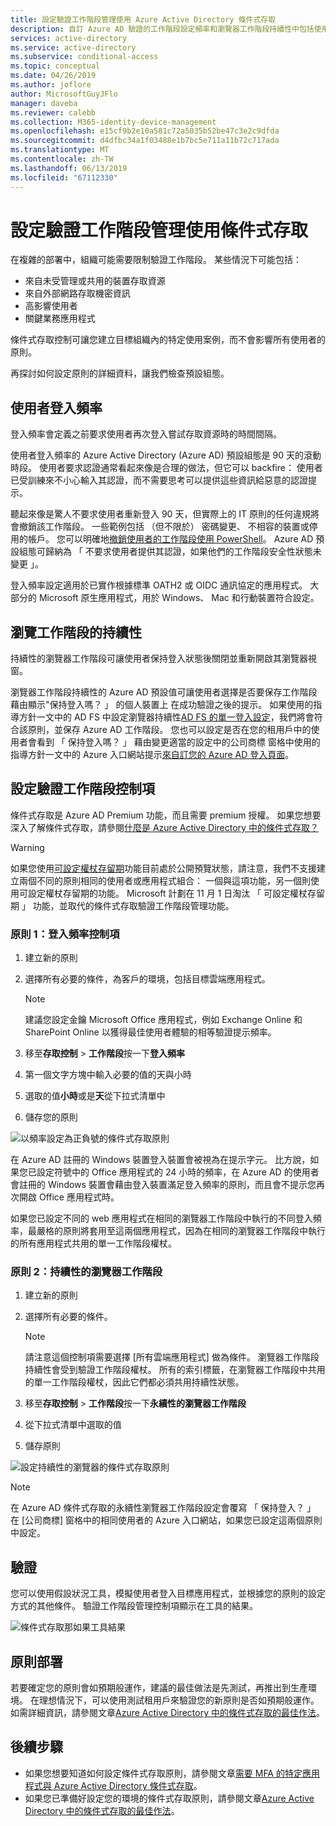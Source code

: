 ```yaml
---
title: 設定驗證工作階段管理使用 Azure Active Directory 條件式存取
description: 自訂 Azure AD 驗證的工作階段設定頻率和瀏覽器工作階段持續性中包括使用者登。
services: active-directory
ms.service: active-directory
ms.subservice: conditional-access
ms.topic: conceptual
ms.date: 04/26/2019
ms.author: joflore
author: MicrosoftGuyJFlo
manager: daveba
ms.reviewer: calebb
ms.collection: M365-identity-device-management
ms.openlocfilehash: e15cf9b2e10a581c72a5035b52be47c3e2c9dfda
ms.sourcegitcommit: d4dfbc34a1f03488e1b7bc5e711a11b72c717ada
ms.translationtype: MT
ms.contentlocale: zh-TW
ms.lasthandoff: 06/13/2019
ms.locfileid: "67112330"
---
```

# <a name="configure-authentication-session-management-with-conditional-access"></a>設定驗證工作階段管理使用條件式存取

在複雜的部署中，組織可能需要限制驗證工作階段。 某些情況下可能包括：

* 來自未受管理或共用的裝置存取資源
* 來自外部網路存取機密資訊
* 高影響使用者
* 關鍵業務應用程式

條件式存取控制可讓您建立目標組織內的特定使用案例，而不會影響所有使用者的原則。

再探討如何設定原則的詳細資料，讓我們檢查預設組態。

## <a name="user-sign-in-frequency"></a>使用者登入頻率

登入頻率會定義之前要求使用者再次登入嘗試存取資源時的時間間隔。

使用者登入頻率的 Azure Active Directory (Azure AD) 預設組態是 90 天的滾動時段。 使用者要求認證通常看起來像是合理的做法，但它可以 backfire： 使用者已受訓練來不小心輸入其認證，而不需要思考可以提供這些資訊給惡意的認證提示。

聽起來像是驚人不要求使用者重新登入 90 天，但實際上的 IT 原則的任何違規將會撤銷該工作階段。 一些範例包括 （但不限於） 密碼變更、 不相容的裝置或停用的帳戶。 您可以明確地[撤銷使用者的工作階段使用 PowerShell](https://docs.microsoft.com/powershell/module/azuread/revoke-azureaduserallrefreshtoken?view=azureadps-2.0)。 Azure AD 預設組態可歸納為 「 不要求使用者提供其認證，如果他們的工作階段安全性狀態未變更 」。

登入頻率設定適用於已實作根據標準 OATH2 或 OIDC 通訊協定的應用程式。 大部分的 Microsoft 原生應用程式，用於 Windows、 Mac 和行動裝置符合設定。

## <a name="persistence-of-browsing-sessions"></a>瀏覽工作階段的持續性

持續性的瀏覽器工作階段可讓使用者保持登入狀態後關閉並重新開啟其瀏覽器視窗。

瀏覽器工作階段持續性的 Azure AD 預設值可讓使用者選擇是否要保存工作階段藉由顯示"保持登入嗎？ 」 的個人裝置上 在成功驗證之後的提示。 如果使用的指導方針一文中的 AD FS 中設定瀏覽器持續性[AD FS 的單一登入設定](https://docs.microsoft.com/windows-server/identity/ad-fs/operations/ad-fs-single-sign-on-settings#enable-psso-for-office-365-users-to-access-sharepoint-online
)，我們將會符合該原則，並保存 Azure AD 工作階段。 您也可以設定是否在您的租用戶中的使用者會看到 「 保持登入嗎？ 」 藉由變更適當的設定中的公司商標 窗格中使用的指導方針一文中的 Azure 入口網站提示[來自訂您的 Azure AD 登入頁面](../fundamentals/customize-branding.md)。

## <a name="configuring-authentication-session-controls"></a>設定驗證工作階段控制項

條件式存取是 Azure AD Premium 功能，而且需要 premium 授權。 如果您想要深入了解條件式存取，請參閱[什麼是 Azure Active Directory 中的條件式存取？](overview.md#license-requirements)

> [!WARNING]
> 如果您使用[可設定權杖存留期](../develop/active-directory-configurable-token-lifetimes.md)功能目前處於公開預覽狀態，請注意，我們不支援建立兩個不同的原則相同的使用者或應用程式組合： 一個與這項功能，另一個則使用可設定權杖存留期的功能。 Microsoft 計劃在 11 月 1 日淘汰 「 可設定權杖存留期 」 功能，並取代的條件式存取驗證工作階段管理功能。  

### <a name="policy-1-sign-in-frequency-control"></a>原則 1：登入頻率控制項

1. 建立新的原則
1. 選擇所有必要的條件，為客戶的環境，包括目標雲端應用程式。

   > [!NOTE]
   > 建議您設定金鑰 Microsoft Office 應用程式，例如 Exchange Online 和 SharePoint Online 以獲得最佳使用者體驗的相等驗證提示頻率。

1. 移至**存取控制** > **工作階段**按一下**登入頻率**
1. 第一個文字方塊中輸入必要的值的天與小時
1. 選取的值**小時**或是**天**從下拉式清單中
1. 儲存您的原則

![以頻率設定為正負號的條件式存取原則](media/howto-conditional-access-session-lifetime/conditional-access-policy-session-sign-in-frequency.png)

在 Azure AD 註冊的 Windows 裝置登入裝置會被視為在提示字元。 比方說，如果您已設定符號中的 Office 應用程式的 24 小時的頻率，在 Azure AD 的使用者會註冊的 Windows 裝置會藉由登入裝置滿足登入頻率的原則，而且會不提示您再次開啟 Office 應用程式時。

如果您已設定不同的 web 應用程式在相同的瀏覽器工作階段中執行的不同登入頻率，最嚴格的原則將套用至這兩個應用程式，因為在相同的瀏覽器工作階段中執行的所有應用程式共用的單一工作階段權杖。

### <a name="policy-2-persistent-browser-session"></a>原則 2：持續性的瀏覽器工作階段

1. 建立新的原則
1. 選擇所有必要的條件。

   > [!NOTE]
   > 請注意這個控制項需要選擇 [所有雲端應用程式] 做為條件。 瀏覽器工作階段持續性會受到驗證工作階段權杖。 所有的索引標籤，在瀏覽器工作階段中共用的單一工作階段權杖，因此它們都必須共用持續性狀態。

1. 移至**存取控制** > **工作階段**按一下**永續性的瀏覽器工作階段**
1. 從下拉式清單中選取的值
1. 儲存原則

![設定持續性的瀏覽器的條件式存取原則](media/howto-conditional-access-session-lifetime/conditional-access-policy-session-persistent-browser.png)

> [!NOTE]
> 在 Azure AD 條件式存取的永續性瀏覽器工作階段設定會覆寫 「 保持登入？ 」 在 [公司商標] 窗格中的相同使用者的 Azure 入口網站，如果您已設定這兩個原則中設定。

## <a name="validation"></a>驗證

您可以使用假設狀況工具，模擬使用者登入目標應用程式，並根據您的原則的設定方式的其他條件。 驗證工作階段管理控制項顯示在工具的結果。

![條件式存取那如果工具結果](media/howto-conditional-access-session-lifetime/conditional-access-what-if-tool-result.png)

## <a name="policy-deployment"></a>原則部署

若要確定您的原則會如預期般運作，建議的最佳做法是先測試，再推出到生產環境。 在理想情況下，可以使用測試租用戶來驗證您的新原則是否如預期般運作。 如需詳細資訊，請參閱文章[Azure Active Directory 中的條件式存取的最佳作法](best-practices.md)。

## <a name="next-steps"></a>後續步驟

* 如果您想要知道如何設定條件式存取原則，請參閱文章[需要 MFA 的特定應用程式與 Azure Active Directory 條件式存取](app-based-mfa.md)。
* 如果您已準備好設定您的環境的條件式存取原則，請參閱文章[Azure Active Directory 中的條件式存取的最佳作法](best-practices.md)。

